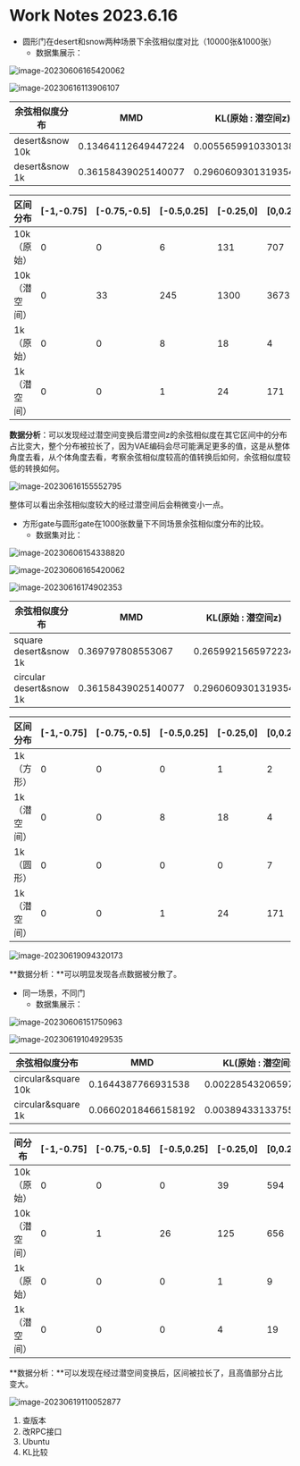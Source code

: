 # Work Notes 2023.6.16

* 圆形门在desert和snow两种场景下余弦相似度对比（10000张&1000张）
  * 数据集展示：

![image-20230606165420062](C:\Users\Lenovo\AppData\Roaming\Typora\typora-user-images\image-20230606165420062.png)

![image-20230616113906107](C:\Users\Lenovo\AppData\Roaming\Typora\typora-user-images\image-20230616113906107.png)

| 余弦相似度分布   | MMD                 | KL(原始 : 潜空间z)    | KL(潜空间z : 原始)    |
| ---------------- | ------------------- | --------------------- | --------------------- |
| desert&snow  10k | 0.13464112649447224 | 0.0055659910330138306 | 0.0017192901983399795 |
| desert&snow  1k  | 0.36158439025140077 | 0.2960609301319354    | 0.8957442407364745    |

| 区间分布      | [-1,-0.75] | [-0.75,-0.5] | [-0.5,0.25] | [-0.25,0] | [0,0.25] | [0.25,0.5] | [0.5,0.75] | [0.75,1] |
| ------------- | ---------- | ------------ | ----------- | --------- | -------- | ---------- | ---------- | -------- |
| 10k（原始）   | 0          | 0            | 6           | 131       | 707      | 2705       | 6258       | 193      |
| 10k（潜空间） | 0          | 33           | 245         | 1300      | 3673     | 3835       | 887        | 27       |
| 1k（原始）    | 0          | 0            | 8           | 18        | 4        | 1          | 45         | 924      |
| 1k（潜空间）  | 0          | 0            | 1           | 24        | 171      | 413        | 321        | 70       |

**数据分析**：可以发现经过潜空间变换后潜空间z的余弦相似度在其它区间中的分布占比变大，整个分布被拉长了，因为VAE编码会尽可能满足更多的值，这是从整体角度去看，从个体角度去看，考察余弦相似度较高的值转换后如何，余弦相似度较低的转换如何。

![image-20230616155552795](C:\Users\Lenovo\AppData\Roaming\Typora\typora-user-images\image-20230616155552795.png)

整体可以看出余弦相似度较大的经过潜空间后会稍微变小一点。

* 方形gate与圆形gate在1000张数量下不同场景余弦相似度分布的比较。
  * 数据集对比：

![image-20230606154338820](C:\Users\Lenovo\AppData\Roaming\Typora\typora-user-images\image-20230606154338820.png)

![image-20230606165420062](C:\Users\Lenovo\AppData\Roaming\Typora\typora-user-images\image-20230606165420062.png)

![image-20230616174902353](C:\Users\Lenovo\AppData\Roaming\Typora\typora-user-images\image-20230616174902353.png)

| 余弦相似度分布          | MMD                 | KL(原始 : 潜空间z) | KL(潜空间z : 原始) |
| ----------------------- | ------------------- | ------------------ | ------------------ |
| square desert&snow 1k   | 0.369797808553067   | 0.2659921565972234 | 1.3914178724200195 |
| circular desert&snow 1k | 0.36158439025140077 | 0.2960609301319354 | 0.8957442407364745 |

| 区间分布     | [-1,-0.75] | [-0.75,-0.5] | [-0.5,0.25] | [-0.25,0] | [0,0.25] | [0.25,0.5] | [0.5,0.75] | [0.75,1] |
| ------------ | ---------- | ------------ | ----------- | --------- | -------- | ---------- | ---------- | -------- |
| 1k（方形）   | 0          | 0            | 0           | 1         | 2        | 1          | 6258       | 193      |
| 1k（潜空间） | 0          | 0            | 8           | 18        | 4        | 1          | 45         | 924      |
| 1k（圆形）   | 0          | 0            | 0           | 0         | 7        | 160        | 695        | 138      |
| 1k（潜空间） | 0          | 0            | 1           | 24        | 171      | 413        | 321        | 70       |

![image-20230619094320173](C:\Users\Lenovo\AppData\Roaming\Typora\typora-user-images\image-20230619094320173.png)

**数据分析：**可以明显发现各点数据被分散了。

* 同一场景，不同门
  * 数据集展示：

![image-20230606151750963](C:\Users\Lenovo\AppData\Roaming\Typora\typora-user-images\image-20230606151750963.png)

![image-20230619104929535](C:\Users\Lenovo\AppData\Roaming\Typora\typora-user-images\image-20230619104929535.png)

| 余弦相似度分布      | MMD                 | KL(原始 : 潜空间z)   | KL(潜空间z : 原始)    |
| ------------------- | ------------------- | -------------------- | --------------------- |
| circular&square 10k | 0.1644387766931538  | 0.002285432065972945 | 0.0013034496282446095 |
| circular&square 1k  | 0.06602018466158192 | 0.003894331337558307 | 0.013897193095244769  |

| 间分布        | [-1,-0.75] | [-0.75,-0.5] | [-0.5,0.25] | [-0.25,0] | [0,0.25] | [0.25,0.5] | [0.5,0.75] | [0.75,1] |
| ------------- | ---------- | ------------ | ----------- | --------- | -------- | ---------- | ---------- | -------- |
| 10k（原始）   | 0          | 0            | 0           | 39        | 594      | 2619       | 4316       | 432      |
| 10k（潜空间） | 0          | 1            | 26          | 125       | 656      | 1817       | 3398       | 1977     |
| 1k（原始）    | 0          | 0            | 0           | 1         | 9        | 27         | 103        | 860      |
| 1k（潜空间）  | 0          | 0            | 0           | 4         | 19       | 38         | 125        | 814      |

**数据分析：**可以发现在经过潜空间变换后，区间被拉长了，且高值部分占比变大。

![image-20230619110052877](C:\Users\Lenovo\AppData\Roaming\Typora\typora-user-images\image-20230619110052877.png)

1. 查版本
2. 改RPC接口
3. Ubuntu
4. KL比较


